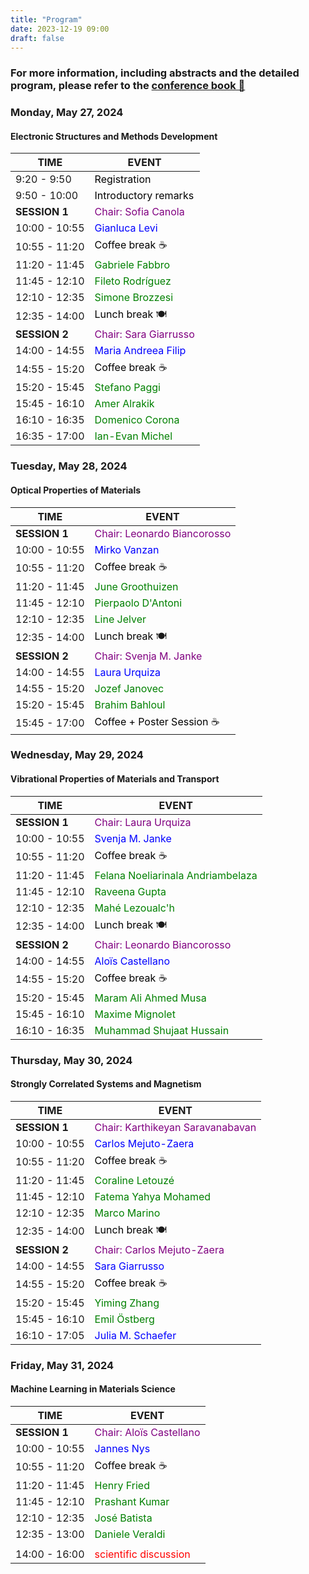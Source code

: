 ```yaml
---
title: "Program"
date: 2023-12-19 09:00
draft: false
---
```


### For more information, including abstracts and the detailed program, please refer to the [conference book 📖](/book_of_abstracts.pdf)


### Monday, May 27, 2024
#### Electronic Structures and Methods Development

| TIME          | EVENT                                                     |
| ------------- | ----------------------------------------------------------|
|  9:20 -  9:50 | <span style="color: black;">Registration</span>           |
|  9:50 - 10:00 | <span style="color: black;">Introductory remarks</span>   |
| **SESSION 1** | <span style="color: purple;">Chair: Sofia Canola</span>   |
| 10:00 - 10:55 | <span style="color: blue;">Gianluca Levi</span>           |
| 10:55 - 11:20 | <span style="color: black;">Coffee break</span> ☕        |
| 11:20 - 11:45 | <span style="color: green;">Gabriele Fabbro</span>        |
| 11:45 - 12:10 | <span style="color: green;">Fileto Rodríguez</span>       |
| 12:10 - 12:35 | <span style="color: green;">Simone Brozzesi</span>        |
| 12:35 - 14:00 | <span style="color: black;">Lunch break</span> 🍽️         |
| **SESSION 2** | <span style="color: purple;">Chair: Sara Giarrusso</span> |
| 14:00 - 14:55 | <span style="color: blue;">Maria Andreea Filip</span>     |
| 14:55 - 15:20 | <span style="color: black;">Coffee break</span> ☕        |
| 15:20 - 15:45 | <span style="color: green;">Stefano Paggi</span>          |
| 15:45 - 16:10 | <span style="color: green;">Amer Alrakik</span>           |
| 16:10 - 16:35 | <span style="color: green;">Domenico Corona</span>        |
| 16:35 - 17:00 | <span style="color: green;">Ian-Evan Michel</span>        |


### Tuesday, May 28, 2024
#### Optical Properties of Materials

| TIME          | EVENT                                                           |
| ------------- | ----------------------------------------------------------------|
| **SESSION 1** | <span style="color: purple;">Chair: Leonardo Biancorosso</span> |
| 10:00 - 10:55 | <span style="color: blue;">Mirko Vanzan</span>                  |
| 10:55 - 11:20 | <span style="color: black;">Coffee break </span> ☕             |
| 11:20 - 11:45 | <span style="color: green;">June Groothuizen</span>             |
| 11:45 - 12:10 | <span style="color: green;">Pierpaolo D'Antoni</span>           |
| 12:10 - 12:35 | <span style="color: green;">Line Jelver</span>                  |
| 12:35 - 14:00 | <span style="color: black;">Lunch break</span> 🍽️               |
| **SESSION 2** | <span style="color: purple;">Chair: Svenja M. Janke</span>      |
| 14:00 - 14:55 | <span style="color: blue;">Laura Urquiza</span>                 |
| 14:55 - 15:20 | <span style="color: green;">Jozef Janovec</span>                |
| 15:20 - 15:45 | <span style="color: green;">Brahim Bahloul</span>               |
| 15:45 - 17:00 | <span style="color: black;">Coffee + Poster Session</span> ☕       |


### Wednesday, May 29, 2024
#### Vibrational Properties of Materials and Transport

| TIME          | EVENT                                                                |
| ------------- | ---------------------------------------------------------------------|
| **SESSION 1** | <span style="color: purple;">Chair: Laura Urquiza</span>             |
| 10:00 - 10:55 | <span style="color: blue;">Svenja M. Janke</span>                    |
| 10:55 - 11:20 | <span style="color: black;">Coffee break </span> ☕                  |
| 11:20 - 11:45 | <span style="color: green;">Felana Noeliarinala Andriambelaza</span> |
| 11:45 - 12:10 | <span style="color: green;">Raveena Gupta</span>                     |
| 12:10 - 12:35 | <span style="color: green;">Mahé Lezoualc'h</span>                   |
| 12:35 - 14:00 | <span style="color: black;">Lunch break</span> 🍽️                    |
| **SESSION 2** | <span style="color: purple;">Chair: Leonardo Biancorosso</span>      |
| 14:00 - 14:55 | <span style="color: blue;">Aloïs Castellano</span>                   |
| 14:55 - 15:20 | <span style="color: black;">Coffee break</span> ☕                   |
| 15:20 - 15:45 | <span style="color: green;">Maram Ali Ahmed Musa</span>              |
| 15:45 - 16:10 | <span style="color: green;">Maxime Mignolet</span>                   |
| 16:10 - 16:35 | <span style="color: green;">Muhammad Shujaat Hussain</span>          |


### Thursday, May 30, 2024
#### Strongly Correlated Systems and Magnetism

| TIME          | EVENT                                                                |
| ------------- | ---------------------------------------------------------------------|
| **SESSION 1** | <span style="color: purple;">Chair: Karthikeyan Saravanabavan</span> |
| 10:00 - 10:55 | <span style="color: blue;">Carlos Mejuto-Zaera</span>                |
| 10:55 - 11:20 | <span style="color: black;">Coffee break </span> ☕                  |
| 11:20 - 11:45 | <span style="color: green;">Coraline Letouzé</span>                  |
| 11:45 - 12:10 | <span style="color: green;">Fatema Yahya Mohamed</span>              |
| 12:10 - 12:35 | <span style="color: green;">Marco Marino</span>                      |
| 12:35 - 14:00 | <span style="color: black;">Lunch break</span> 🍽️                    |
| **SESSION 2** | <span style="color: purple;">Chair: Carlos Mejuto-Zaera</span>       |
| 14:00 - 14:55 | <span style="color: blue;">Sara Giarrusso</span>                     |
| 14:55 - 15:20 | <span style="color: black;">Coffee break</span> ☕                   |
| 15:20 - 15:45 | <span style="color: green;">Yiming Zhang</span>                      |
| 15:45 - 16:10 | <span style="color: green;">Emil Östberg</span>                      |
| 16:10 - 17:05 | <span style="color: blue;">Julia M. Schaefer</span>                  |
    

### Friday, May 31, 2024
#### Machine Learning in Materials Science

| TIME          | EVENT                                                       |
| ------------- | ------------------------------------------------------------|
| **SESSION 1** | <span style="color: purple;">Chair: Aloïs Castellano</span> |
| 10:00 - 10:55 | <span style="color: blue;">Jannes Nys</span>                |
| 10:55 - 11:20 | <span style="color: black;">Coffee break </span> ☕         |
| 11:20 - 11:45 | <span style="color: green;">Henry Fried</span>              |
| 11:45 - 12:10 | <span style="color: green;">Prashant Kumar</span>           |
| 12:10 - 12:35 | <span style="color: green;">José Batista</span>             |
| 12:35 - 13:00 | <span style="color: green;">Daniele Veraldi</span>          |
|               |                                                             |
| 14:00 - 16:00 | <span style="color: red;">scientific discussion</span>      |

